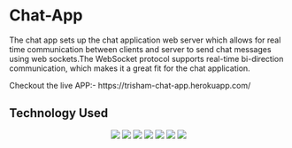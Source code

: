# Chat-App
The chat app sets up the chat application web server which allows for real time communication between clients and server to send chat messages using web sockets.The WebSocket protocol supports real-time bi-direction communication, which makes it a great fit for the chat application.
<p> Checkout the live APP:- https://trisham-chat-app.herokuapp.com/
<h2> Technology Used </h2>
<p align="center">
<img src="https://img.shields.io/badge/-JavaScript-black?style=flat-square&logo=javascript"/>
<img src="https://img.shields.io/badge/-Mongo DB-black?style=flat-square&logo=mongodb"/>
<img src="https://img.shields.io/badge/-Express-black?style=flat-square&logo=express"/>
<img src="https://img.shields.io/badge/-Node JS-black?style=flat-square&logo=node"/>
<img src="https://img.shields.io/badge/-Git-black?style=flat-square&logo=git"/>
<img src="https://img.shields.io/badge/-GitHub-black?style=flat-square&logo=github"/>
<img src="https://img.shields.io/badge/-Heroku-black?style=flat-square&logo=heroku"/>
</p>
